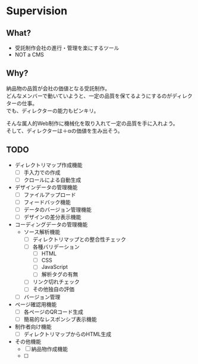 # Supervision

## What?

- 受託制作会社の進行・管理を楽にするツール
- NOT a CMS

## Why?

納品物の品質が会社の価値となる受託制作。  
どんなメンバーで動いていようと、一定の品質を保てるようにするのがディレクターの仕事。  
でも、ディレクターの能力もピンキリ。  

そんな属人的Web制作に機械化を取り入れて一定の品質を手に入れよう。  
そして、ディレクターは＋αの価値を生み出そう。  

## TODO

- ディレクトリマップ作成機能
    - [ ] 手入力での作成
    - [ ] クロールによる自動生成
- デザインデータの管理機能
    - [ ] ファイルアップロード
    - [ ] フィードバック機能
    - [ ] データのバージョン管理機能
    - [ ] デザインの差分表示機能
- コーディングデータの管理機能
    - ソース解析機能
        - [ ] ディレクトリマップとの整合性チェック
        - [ ] 各種バリデーション
            - [ ] HTML
            - [ ] CSS
            - [ ] JavaScript
            - [ ] 解析タグの有無
        - [ ] リンク切れチェック
        - [ ] その他独自の評価
    - [ ] バージョン管理
- ページ確認用機能
    - [ ] 各ページのQRコード生成
    - [ ] 簡易的なレスポンシブ表示機能
- 制作者向け機能
    - [ ] ディレクトリマップからのHTML生成
- その他機能
    - [ ] 納品物作成機能
    - [ ] 
